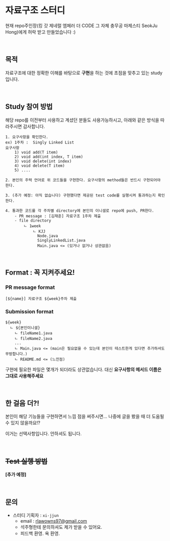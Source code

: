 # 자료구조 스터디

현재 repo주인장(킹 갓 제네럴 엠페러 더 CODE 그 자체 충무공 마제스티 SeokJu Hong)에게 허락 받고 만들었습니다 :)

<br>

## 목적

자료구조에 대한 정확한 이해를 바탕으로 **구현**을 하는 것에 초점을 맞추고 있는 study입니다.

<br>

## Study 참여 방법

해당 repo를 이전부터 사용하고 계셨던 분들도 사용가능하시고, 아래와 같은 방식을 따라주시면 감사합니다.

```text
1. 요구사항을 확인한다.
ex) 1주차 :  Singly Linked List
요구사항
    1) void add(T item)
    2) void add(int index, T item)
    3) void delete(int index)
    4) void delete(T item)
    5) ....

2. 본인의 주력 언어로 위 코드들을 구현한다. 요구사항의 method들은 반드시 구현되어야 한다.

3. (추가 예정: 아직 없습니다) 구현했다면 제공된 test code를 실행시켜 통과하는지 확인한다.

4. 통과한 코드를 각 주차별 directory에 본인의 이니셜로 repo에 push, PR한다.
    - PR message : [김재준] 자료구조 1주차 제출
    - file directory
        ㄴ 1week
            ㄴ KJJ
              Node.java
              SinglyLinkedList.java
              Main.java <= (있거나 없거나 상관없음)
```

<br>

## Format : 꼭 지켜주세요!

### PR message format

```shell
[${name}] 자료구조 ${week}주차 제출
```

### Submission format

```shell
${week}
  ㄴ ${본인이니셜}
    ㄴ fileName1.java
    ㄴ fileName2.java
    ...
    ㄴ Main.java <= (main은 필요없을 수 있는데 본인이 테스트한게 있다면 추가하셔도 무방합니다.)
    ㄴ README.md <= (느낀점)
```

구현에 필요한 파일은 몇개가 되더라도 상관없습니다. 대신 **요구사항의 메서드 이름은 그대로 사용해주세요**

<br>

## 한 걸음 더?!

본인이 해당 기능들을 구현하면서 느낌 점을 써주시면... 나중에 글을 봤을 때 더 도움될 수 있지 않을까요!?

이거는 선택사항입니다. 안하셔도 됩니다.

<br>

## ~~Test 실행 방법~~

**[추가 예정]**

<br>

## 문의

- 스터디 기획자 : `xi-jjun`
  - email : rlawowns97@gmail.com
  - 석주형한테 문의하셔도 제가 받을 수 있어요.
  - 피드백 환영. 욕 환영.